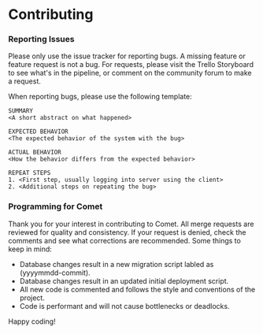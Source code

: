 # Contributing
### Reporting Issues
Please only use the issue tracker for reporting bugs. A missing feature or feature request is not a bug. For requests, please visit the Trello Storyboard to see what's in the pipeline, or comment on the community forum to make a request.

When reporting bugs, please use the following template:
```
SUMMARY
<A short abstract on what happened>

EXPECTED BEHAVIOR
<The expected behavior of the system with the bug>

ACTUAL BEHAVIOR
<How the behavior differs from the expected behavior>

REPEAT STEPS
1. <First step, usually logging into server using the client>
2. <Additional steps on repeating the bug>
```

### Programming for Comet
Thank you for your interest in contributing to Comet. All merge requests are reviewed for quality and consistency. If your request is denied, check the comments and see what corrections are recommended. Some things to keep in mind:

- Database changes result in a new migration script labled as (yyyymmdd-commit).
- Database changes result in an updated initial deployment script.
- All new code is commented and follows the style and conventions of the project.
- Code is performant and will not cause bottlenecks or deadlocks.

Happy coding!